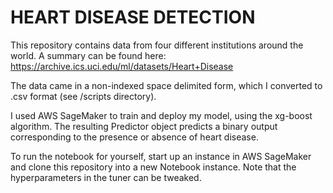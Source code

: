 # HEART DISEASE DETECTION

This repository contains data from four different institutions around the world. A summary can be found here: https://archive.ics.uci.edu/ml/datasets/Heart+Disease 

The data came in a non-indexed space delimited form, which I converted to .csv format (see /scripts directory). 

I used AWS SageMaker to train and deploy my model, using the xg-boost algorithm. The resulting Predictor object predicts a binary output corresponding to the presence or absence of heart disease.

To run the notebook for yourself, start up an instance in AWS SageMaker and clone this repository into a new Notebook instance. Note that the hyperparameters in the tuner can be  tweaked.
